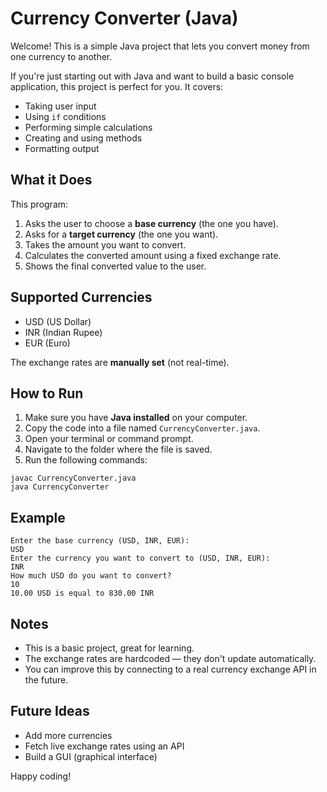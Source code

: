 #  Currency Converter (Java)

Welcome! This is a simple Java project that lets you convert money from one currency to another.

If you're just starting out with Java and want to build a basic console application, this project is perfect for you. It covers:

- Taking user input
- Using `if` conditions
- Performing simple calculations
- Creating and using methods
- Formatting output

## What it Does

This program:

1. Asks the user to choose a **base currency** (the one you have).
2. Asks for a **target currency** (the one you want).
3. Takes the amount you want to convert.
4. Calculates the converted amount using a fixed exchange rate.
5. Shows the final converted value to the user.

## Supported Currencies

- USD (US Dollar)
- INR (Indian Rupee)
- EUR (Euro)

The exchange rates are **manually set** (not real-time).

##  How to Run

1. Make sure you have **Java installed** on your computer.
2. Copy the code into a file named `CurrencyConverter.java`.
3. Open your terminal or command prompt.
4. Navigate to the folder where the file is saved.
5. Run the following commands:

```
javac CurrencyConverter.java
java CurrencyConverter
```

## Example

```
Enter the base currency (USD, INR, EUR):
USD
Enter the currency you want to convert to (USD, INR, EUR):
INR
How much USD do you want to convert?
10
10.00 USD is equal to 830.00 INR
```

## Notes

- This is a basic project, great for learning.
- The exchange rates are hardcoded — they don't update automatically.
- You can improve this by connecting to a real currency exchange API in the future.

##  Future Ideas

- Add more currencies
- Fetch live exchange rates using an API
- Build a GUI (graphical interface)

Happy coding!
